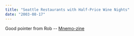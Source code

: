 ```yaml
---
title: "Seattle Restaurants with Half-Price Wine Nights"
date: "2003-08-17"
---
```


Good pointer from Rob -- [Mnemo-zine](http://www.bizzaps.com/log/radio/2003/08/11.html#a1056 "Mnemo-zine")
